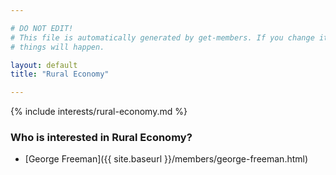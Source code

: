 ```yaml
---

# DO NOT EDIT!
# This file is automatically generated by get-members. If you change it, bad
# things will happen.

layout: default
title: "Rural Economy"

---
```


{% include interests/rural-economy.md %}

### Who is interested in Rural Economy?


* [George Freeman]({{ site.baseurl }}/members/george-freeman.html)
